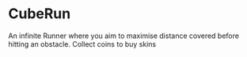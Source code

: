 # CubeRun
An infinite Runner where you aim to maximise distance covered before hitting an obstacle. Collect coins to buy skins
